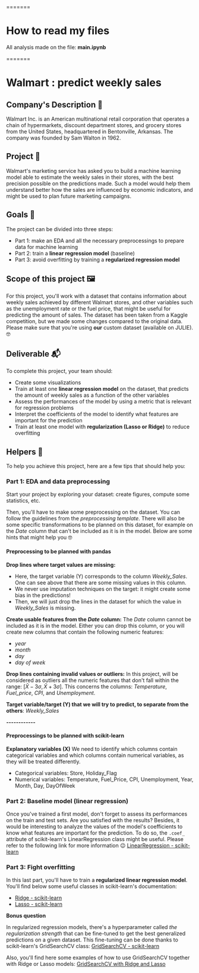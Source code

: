 =======

# How to read my files

All analysis made on the file: **main.ipynb**

=======


# Walmart : predict weekly sales

## Company's Description 📇

Walmart Inc. is an American multinational retail corporation that operates a chain of hypermarkets, discount department stores, and grocery stores from the United States, headquartered in Bentonville, Arkansas. The company was founded by Sam Walton in 1962.

## Project 🚧

Walmart's marketing service has asked you to build a machine learning model able to estimate the weekly sales in their stores, with the best precision possible on the predictions made. Such a model would help them understand better how the sales are influenced by economic indicators, and might be used to plan future marketing campaigns.

## Goals 🎯

The project can be divided into three steps:

- Part 1: make an EDA and all the necessary preprocessings to prepare data for machine learning
- Part 2: train a **linear regression model** (baseline)
- Part 3: avoid overfitting by training a **regularized regression model**

## Scope of this project 🖼️

For this project, you'll work with a dataset that contains information about weekly sales achieved by different Walmart stores, and other variables such as the unemployment rate or the fuel price, that might be useful for predicting the amount of sales. The dataset has been taken from a Kaggle competition, but we made some changes compared to the original data. Please make sure that you're using **our** custom dataset (available on JULIE). 🤓

## Deliverable 📬

To complete this project, your team should:

- Create some visualizations
- Train at least one **linear regression model** on the dataset, that predicts the amount of weekly sales as a function of the other variables
- Assess the performances of the model by using a metric that is relevant for regression problems
- Interpret the coefficients of the model to identify what features are important for the prediction
- Train at least one model with **regularization (Lasso or Ridge)** to reduce overfitting

## Helpers 🦮

To help you achieve this project, here are a few tips that should help you:

### Part 1: EDA and data preprocessing

Start your project by exploring your dataset: create figures, compute some statistics, etc.

Then, you'll have to make some preprocessing on the dataset. You can follow the guidelines from the *preprocessing template*. There will also be some specific transformations to be planned on this dataset, for example on the *Date* column that can't be included as it is in the model. Below are some hints that might help you 🤓

#### Preprocessing to be planned with pandas

**Drop lines where target values are missing:**

- Here, the target variable (Y) corresponds to the column *Weekly_Sales*. One can see above that there are some missing values in this column.
- We never use imputation techniques on the target: it might create some bias in the predictions!
- Then, we will just drop the lines in the dataset for which the value in *Weekly_Sales* is missing.

**Create usable features from the *Date* column:**
The *Date* column cannot be included as it is in the model. Either you can drop this column, or you will create new columns that contain the following numeric features:
- *year*
- *month*
- *day*
- *day of week*

**Drop lines containing invalid values or outliers:**
In this project, will be considered as outliers all the numeric features that don't fall within the range: $[\bar{X} - 3\sigma, \bar{X} + 3\sigma]$. This concerns the columns: *Temperature*, *Fuel_price*, *CPI*, and *Unemployment*.

**Target variable/target (Y) that we will try to predict, to separate from the others**: *Weekly_Sales*

**------------**

#### Preprocessings to be planned with scikit-learn

**Explanatory variables (X)**
We need to identify which columns contain categorical variables and which columns contain numerical variables, as they will be treated differently.

- Categorical variables: Store, Holiday_Flag
- Numerical variables: Temperature, Fuel_Price, CPI, Unemployment, Year, Month, Day, DayOfWeek

### Part 2: Baseline model (linear regression)

Once you've trained a first model, don't forget to assess its performances on the train and test sets. Are you satisfied with the results?
Besides, it would be interesting to analyze the values of the model's coefficients to know what features are important for the prediction. To do so, the `.coef_` attribute of scikit-learn's LinearRegression class might be useful. Please refer to the following link for more information 😉 [LinearRegression - scikit-learn](https://scikit-learn.org/stable/modules/generated/sklearn.linear_model.LinearRegression.html)

### Part 3: Fight overfitting

In this last part, you'll have to train a **regularized linear regression model**. You'll find below some useful classes in scikit-learn's documentation:

- [Ridge - scikit-learn](https://scikit-learn.org/stable/modules/generated/sklearn.linear_model.Ridge.html#sklearn.linear_model.Ridge)
- [Lasso - scikit-learn](https://scikit-learn.org/stable/modules/generated/sklearn.linear_model.Lasso.html#sklearn.linear_model.Lasso)

**Bonus question**

In regularized regression models, there's a hyperparameter called *the regularization strength* that can be fine-tuned to get the best generalized predictions on a given dataset. This fine-tuning can be done thanks to scikit-learn's GridSearchCV class: [GridSearchCV - scikit-learn](https://scikit-learn.org/stable/modules/generated/sklearn.model_selection.GridSearchCV.html)

Also, you'll find here some examples of how to use GridSearchCV together with Ridge or Lasso models: [GridSearchCV with Ridge and Lasso](https://alfurka.github.io/2018-11-18-grid-search/)
